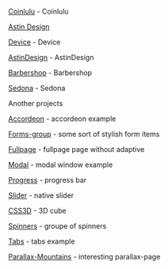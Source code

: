 <!--# Sivachenko Max-->

[Coinlulu](https://sevamax.github.io/coinlulu/) - Coinlulu


[Astin Design](https://design.astin.co)

[Device](https://sevamax.github.io/device/) - Device

[AstinDesign](https://sevamax.github.io/AstinDesign/) - AstinDesign

[Barbershop](https://sevamax.github.io/barbershop/) - Barbershop


[Sedona](https://sevamax.github.io/sedona/) - Sedona



Another projects

[Accordeon](https://sevamax.github.io/accordeon/) - accordeon example

[Forms-group](https://sevamax.github.io/forms-group/) - some sort of stylish form items

[Fullpage](https://sevamax.github.io/Fullpage/) - fullpage page without adaptive


[Modal](https://sevamax.github.io/modal/) - modal window example

[Progress](https://sevamax.github.io/progress/) - progress bar

[Slider](https://sevamax.github.io/slider/) - native slider

[CSS3D](https://sevamax.github.io/css3d/) - 3D cube

[Spinners](https://sevamax.github.io/spinners/) - groupe of spinners

[Tabs](https://sevamax.github.io/tab/) - tabs example

[Parallax-Mountains](https://sevamax.github.io/Parallax) - interesting parallax-page


